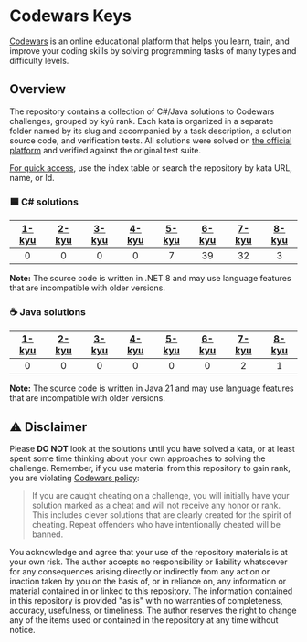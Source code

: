 ﻿# Codewars Keys

[Codewars](https://www.codewars.com)  is an online educational platform that helps you learn, train, and improve your coding skills by solving programming tasks of many types and difficulty levels.


## Overview

The repository contains a collection of C#/Java solutions to Codewars challenges, grouped by kyū rank.
Each kata is organized in a separate folder named by its slug and accompanied by a task description,
a solution source code, and verification tests. All solutions were solved
on [the official platform](https://www.codewars.com) and verified against the original test suite.

<ins>For quick access</ins>, use the index table or search the repository by kata URL, name, or Id.

### 🟦 C# solutions

| [1-kyu](../solutions/csharp/Kata/Kata/1-kyu/Index.md) | [2-kyu](../solutions/csharp/Kata/Kata/2-kyu/Index.md) | [3-kyu](../solutions/csharp/Kata/Kata/3-kyu/Index.md) | [4-kyu](../solutions/csharp/Kata/Kata/4-kyu/Index.md) | [5-kyu](../solutions/csharp/Kata/Kata/5-kyu/Index.md) | [6-kyu](../solutions/csharp/Kata/Kata/6-kyu/Index.md) | [7-kyu](../solutions/csharp/Kata/Kata/7-kyu/Index.md) | [8-kyu](../solutions/csharp/Kata/Kata/8-kyu/Index.md) |
|:------------------------------------:|:------------------------------------:|:------------------------------------:|:------------------------------------:|:------------------------------------:|:------------------------------------:|:------------------------------------:|:------------------------------------:|
| 0 | 0 | 0 | 0 | 7 | 39 | 32 | 3 |

**Note:** The source code is written in .NET 8 and may use language features that are incompatible with older versions.

### ☕ Java solutions

| [1-kyu](../solutions/java/CodeWars/src/main/java/com/kata/kyu1/Index.md) | [2-kyu](../solutions/java/CodeWars/src/main/java/com/kata/kyu2/Index.md) | [3-kyu](../solutions/java/CodeWars/src/main/java/com/kata/kyu3/Index.md) | [4-kyu](../solutions/java/CodeWars/src/main/java/com/kata/kyu4/Index.md) | [5-kyu](../solutions/java/CodeWars/src/main/java/com/kata/kyu5/Index.md) | [6-kyu](../solutions/java/CodeWars/src/main/java/com/kata/kyu6/Index.md) | [7-kyu](../solutions/java/CodeWars/src/main/java/com/kata/kyu7/Index.md) | [8-kyu](../solutions/java/CodeWars/src/main/java/com/kata/kyu8/Index.md) |
|:------------------------------------:|:------------------------------------:|:------------------------------------:|:------------------------------------:|:------------------------------------:|:------------------------------------:|:------------------------------------:|:------------------------------------:|
| 0 | 0 | 0 | 0 | 0 | 0 | 2 | 1 |


**Note:** The source code is written in Java 21 and may use language features that are incompatible with older versions.

## ⚠️ Disclaimer

Please **DO NOT** look at the solutions until you have solved a kata, or at least spent some time thinking about your own approaches to solving the challenge.
Remember, if you use material from this repository to gain rank, you are violating [Codewars policy](https://docs.codewars.com/community/rules/#policy):

> If you are caught cheating on a challenge, you will initially have your solution marked as a cheat and will not receive any honor or rank.
> This includes clever solutions that are clearly created for the spirit of cheating. Repeat offenders who have intentionally cheated will be banned.

You acknowledge and agree that your use of the repository materials is at your own risk.
The author accepts no responsibility or liability whatsoever for any consequences arising directly or
indirectly from any action or inaction taken by you on the basis of, or in reliance on, any
information or material contained in or linked to this repository.
The information contained in this repository is provided "as is" with no warranties
of completeness, accuracy, usefulness, or timeliness.
The author reserves the right to change any of the items used or contained in the repository at any time without notice.
